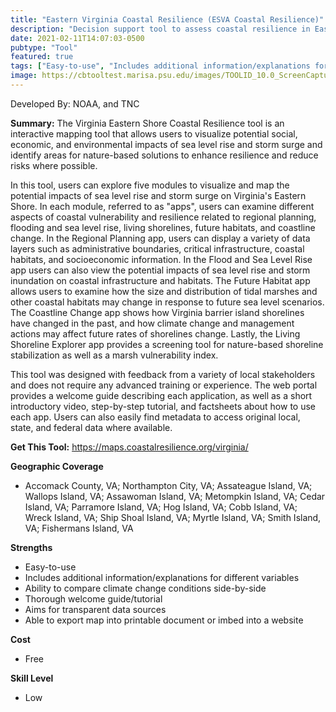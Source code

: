 ```yaml
---
title: "Eastern Virginia Coastal Resilience (ESVA Coastal Resilience)"
description: "Decision support tool to assess coastal resilience in Eastern Virginia"
date: 2021-02-11T14:07:03-0500
pubtype: "Tool"
featured: true
tags: ["Easy-to-use", "Includes additional information/explanations for different variables", "Ability to compare climate change conditions side-by-side", "Thorough welcome guide/tutorial", "Aims for transparent data sources", "Able to export map into printable document or imbed into a website"]
image: https://cbtooltest.marisa.psu.edu/images/TOOLID_10.0_ScreenCapture-1.png
---
```

Developed By: NOAA, and TNC

**Summary:** The Virginia Eastern Shore Coastal Resilience tool is an interactive mapping tool that allows users to visualize potential social, economic, and environmental impacts of sea level rise and storm surge and identify areas for nature-based solutions to enhance resilience and reduce risks where possible.

In this tool, users can explore five modules to visualize and map the potential impacts of sea level rise and storm surge on Virginia's Eastern Shore. In each module, referred to as "apps", users can examine different aspects of coastal vulnerability and resilience related to regional planning, flooding and sea level rise, living shorelines, future habitats, and coastline change. In the Regional Planning app, users can display a variety of data layers such as administrative boundaries, critical infrastructure, coastal habitats, and socioeconomic information. In the Flood and Sea Level Rise app users can also view the potential impacts of sea level rise and storm inundation on coastal infrastructure and habitats. The Future Habitat app allows users to examine how the size and distribution of tidal marshes and other coastal habitats may change in response to future sea level scenarios. The Coastline Change app shows how Virginia barrier island shorelines have changed in the past, and how climate change and management actions may affect future rates of shorelines change. Lastly, the Living Shoreline Explorer app provides a screening tool for nature-based shoreline stabilization as well as a marsh vulnerability index. 

This tool was designed with feedback from a variety of local stakeholders and does not require any advanced training or experience. The web portal provides a welcome guide describing each application, as well as a short introductory video, step-by-step tutorial, and factsheets about how to use each app. Users can also easily find metadata to access original local, state, and federal data where available.

__**Get This Tool:**__ https://maps.coastalresilience.org/virginia/

__**Geographic Coverage**__
- Accomack County, VA; Northampton City, VA; Assateague Island, VA; Wallops Island, VA; Assawoman Island, VA; Metompkin Island, VA; Cedar Island, VA; Parramore Island, VA; Hog Island, VA; Cobb Island, VA; Wreck Island, VA; Ship Shoal Island, VA; Myrtle Island, VA; Smith Island, VA; Fishermans Island, VA

__**Strengths**__
-  Easy-to-use
-  Includes additional information/explanations for different variables
-  Ability to compare climate change conditions side-by-side
-  Thorough welcome guide/tutorial
-  Aims for transparent data sources
-  Able to export map into printable document or imbed into a website

__**Cost**__
- Free

__**Skill Level**__
- Low
